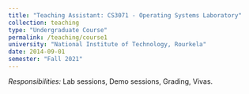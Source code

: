 ```yaml
---
title: "Teaching Assistant: CS3071 - Operating Systems Laboratory"
collection: teaching
type: "Undergraduate Course"
permalink: /teaching/course1
university: "National Institute of Technology, Rourkela"
date: 2014-09-01
semester: "Fall 2021"
---
```


*Responsibilities:* Lab sessions, Demo sessions, Grading, Vivas.
